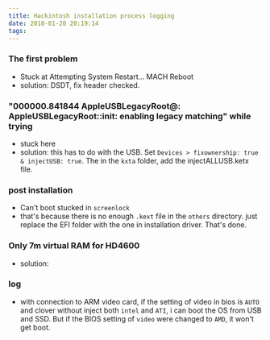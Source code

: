 ```yaml
---
title: Hackintosh installation process logging
date: 2018-01-20 20:19:14
tags:
---
```


### The first problem
- Stuck at Attempting System Restart... MACH Reboot
- solution: DSDT, fix header checked.

### "000000.841844 AppleUSBLegacyRoot@: AppleUSBLegacyRoot::init: enabling legacy matching" while trying

- stuck here
- solution: this has to do with the USB. Set `Devices > fixownership: true & injectUSB: true`. The in the `kxta` folder, add the injectALLUSB.ketx file.


### post installation

- Can't boot stucked in `screenlock`
- that's because there is no enough `.kext` file in the `others` directory. just replace the EFI folder with the one in installation driver. That's done.

### Only 7m virtual RAM for HD4600
- solution: 





### log
- with connection to ARM video card, if the setting of video in bios is `AUTO` and clover without inject both `intel` and `ATI`, i can boot the OS from USB and SSD. But if the BIOS setting of `video` were changed to `AMD`, it won't get boot.
